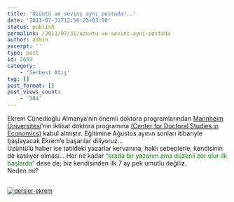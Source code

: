 ```yaml
---
title: 'Üzüntü ve sevinç aynı postada!..'
date: '2011-07-31T12:56:23+03:00'
status: publish
permalink: /2011/07/31/uzuntu-ve-sevinc-ayni-postada
author: admin
excerpt: ''
type: post
id: 2639
category:
    - 'Serbest Atış'
tag: []
post_format: []
post_views_count:
    - '384'
---
```

Ekrem Cünedioğlu Almanya’nın önemli doktora programlarından [Mannheim Üniversitesi](http://www.uni-mannheim.de/1/startseite/index.html)‘nin iktisat doktora programına [(Center for Doctoral Studies in Economics)](http://cdse.uni-mannheim.de/economic.php) kabul almıştır. Eğitimine Ağustos ayının sonları itibariyle başlayacak Ekrem’e başarılar diliyoruz…  
Üzüntülü haber ise tatildeki yazarlar kervanına, haklı sebeplerle, kendisinin de katılıyor olması… Her ne kadar <span style="color: #008000;">“arada bir yazarım ama düzenli zor olur ilk başlarda”</span> dese de; biz kendisinden ilk 7 ay pek umutlu değiliz.  
Neden mi?

<span style="font-size: small;"><span style="line-height: normal;">  
[![](http://46.137.161.244/wp-content/uploads/2011/07/dersler-ekrem.jpg "dersler-ekrem")](http://46.137.161.244/wp-content/uploads/2011/07/dersler-ekrem.jpg)[  ](http://46.137.161.244/wp-content/uploads/2011/07/dersler-ekrem.jpg)</span></span>